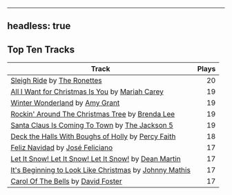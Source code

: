 
---
headless: true
---

## Top Ten Tracks

| Track | Plays |
| --- |  ---: |
|[Sleigh Ride](/songs/sleigh-ride) by [The Ronettes](/artists/the-ronettes-89545)| 20|
|[All I Want for Christmas Is You](/songs/all-i-want-for-christmas-is-you) by [Mariah Carey](/artists/mariah-carey-31885)| 19|
|[Winter Wonderland](/songs/winter-wonderland) by [Amy Grant](/artists/amy-grant-3053)| 19|
|[Rockin' Around The Christmas Tree](/songs/rockin-around-the-christmas-tree) by [Brenda Lee](/artists/brenda-lee-18115)| 19|
|[Santa Claus Is Coming To Town](/songs/santa-claus-is-coming-to-town) by [The Jackson 5](/artists/the-jackson-5-35053)| 19|
|[Deck the Halls With Boughs of Holly](/songs/deck-the-halls-with-boughs-of-holly) by [Percy Faith](/artists/percy-faith-120889)| 18|
|[Feliz Navidad](/songs/feliz-navidad) by [José Feliciano](/artists/jose-feliciano-30507)| 17|
|[Let It Snow! Let It Snow! Let It Snow!](/songs/let-it-snow-let-it-snow-let-it-snow) by [Dean Martin](/artists/dean-martin-6555)| 17|
|[It's Beginning to Look Like Christmas](/songs/its-beginning-to-look-like-christmas) by [Johnny Mathis](/artists/johnny-mathis-14581)| 17|
|[Carol Of The Bells](/songs/carol-of-the-bells) by [David Foster](/artists/david-foster-58573)| 17|
